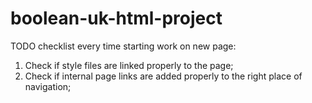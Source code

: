 # boolean-uk-html-project

TODO checklist every time starting work on new page:

1. Check if style files are linked properly to the page;
2. Check if internal page links are added properly to the right place of navigation;
